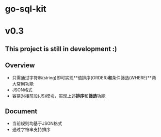# go-sql-kit

# v0.3

## This project is still in development :)

## Overview

* 只需通过字符串(string)即可实现**值排序(ORDER)**和**条件筛选(WHERE)**两大常用功能
* JSON格式
* 容易对接前段(JS)模块，实现上述**排序**和**筛选**功能

## Document

* 当前规则均基于JSON格式
* 通过字符串支持排序
